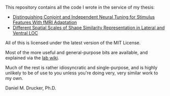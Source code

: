 This repository contains all the code I wrote in the service of my thesis:

 * [Distinguishing Conjoint and Independent Neural Tuning for Stimulus Features With fMRI Adaptation](http://www.ncbi.nlm.nih.gov/pmc/articles/PMC2694123/?tool=pmcentrez)
 * [Different Spatial Scales of Shape Similarity Representation in Lateral and Ventral LOC
](http://www.ncbi.nlm.nih.gov/pmc/articles/PMC2742590/?tool=pmcentrez)

All of this is licensed under the latest version of the MIT License.

Most of the more useful and general-purpose bits are available, and explained via the [lab wiki](http://cfn.upenn.edu/aguirre/wiki/public:matlab_tools).

Much of the rest is rather idiosyncratic and single-purpose, and is highly unlikely to be of use to you unless you're doing very, very similar work to my own.

Daniel M. Drucker, Ph.D.

